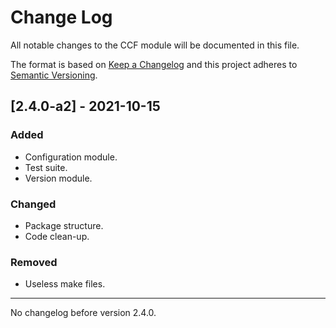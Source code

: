 # Change Log
All notable changes to the CCF module will be documented in this file.

The format is based on [Keep a Changelog](http://keepachangelog.com)
and this project adheres to [Semantic Versioning](http://semver.org).

## [2.4.0-a2] - 2021-10-15
### Added
- Configuration module.
- Test suite.
- Version module.

### Changed
- Package structure.
- Code clean-up.

### Removed
- Useless make files.

---
No changelog before version 2.4.0.
